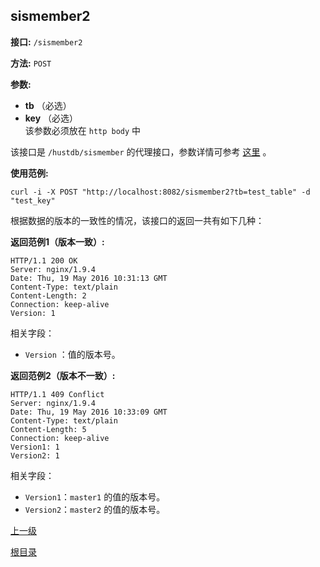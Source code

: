## sismember2 ##

**接口:** `/sismember2`

**方法:** `POST`

**参数:** 

*  **tb** （必选）  
*  **key** （必选）  
该参数必须放在 `http body` 中

该接口是 `/hustdb/sismember` 的代理接口，参数详情可参考 [这里](../hustdb/hustdb/sismember.md) 。

**使用范例:**

    curl -i -X POST "http://localhost:8082/sismember2?tb=test_table" -d "test_key"

根据数据的版本的一致性的情况，该接口的返回一共有如下几种：

**返回范例1（版本一致）:**

    HTTP/1.1 200 OK
    Server: nginx/1.9.4
    Date: Thu, 19 May 2016 10:31:13 GMT
    Content-Type: text/plain
    Content-Length: 2
    Connection: keep-alive
    Version: 1

相关字段：
  
* `Version` ：值的版本号。

**返回范例2（版本不一致）:**

    HTTP/1.1 409 Conflict
    Server: nginx/1.9.4
    Date: Thu, 19 May 2016 10:33:09 GMT
    Content-Type: text/plain
    Content-Length: 5
    Connection: keep-alive
    Version1: 1
    Version2: 1

相关字段：

* `Version1`：`master1` 的值的版本号。  
* `Version2`：`master2` 的值的版本号。

[上一级](../ha.md)

[根目录](../../index.md)